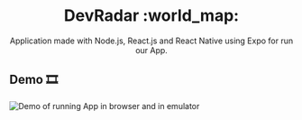 <h1 align="center">DevRadar :world_map:</h1>

<p align="center">Application made with Node.js, React.js and React Native using Expo for run our App.</p>

## Demo :film_strip:

![Demo of running App in browser and in emulator](./gif-of-success.gif)

